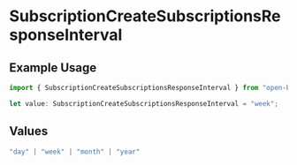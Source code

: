 # SubscriptionCreateSubscriptionsResponseInterval

## Example Usage

```typescript
import { SubscriptionCreateSubscriptionsResponseInterval } from "open-billing/models/operations";

let value: SubscriptionCreateSubscriptionsResponseInterval = "week";
```

## Values

```typescript
"day" | "week" | "month" | "year"
```
